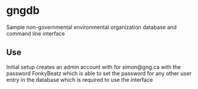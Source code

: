 # gngdb
Sample non-governmental environmental organization database and command line interface

## Use
Initial setup creates an admin account with for simon<i></i>@gng.ca with the password FonkyBeatz which is able to set the password for any other user entry in the database which is required to use the interface
